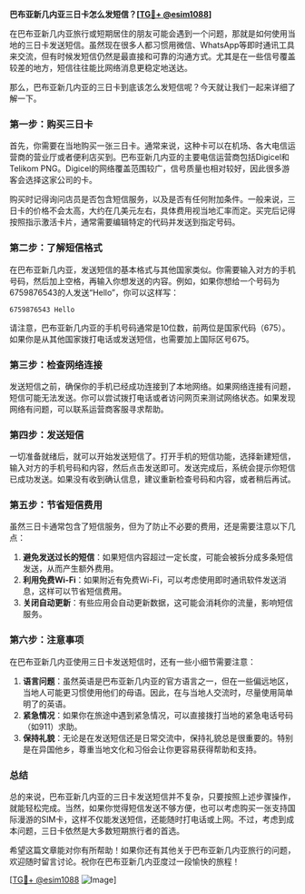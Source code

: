 **巴布亚新几内亚三日卡怎么发短信？[[TG💪+ @esim1088](https://t.me/s/esim1088)]**

在巴布亚新几内亚旅行或短期居住的朋友可能会遇到一个问题，那就是如何使用当地的三日卡发送短信。虽然现在很多人都习惯用微信、WhatsApp等即时通讯工具来交流，但有时候发短信仍然是最直接和可靠的沟通方式。尤其是在一些信号覆盖较差的地方，短信往往能比网络消息更稳定地送达。

那么，巴布亚新几内亚的三日卡到底该怎么发短信呢？今天就让我们一起来详细了解一下。

### **第一步：购买三日卡**

首先，你需要在当地购买一张三日卡。通常来说，这种卡可以在机场、各大电信运营商的营业厅或者便利店买到。巴布亚新几内亚的主要电信运营商包括Digicel和Telikom PNG。Digicel的网络覆盖范围较广，信号质量也相对较好，因此很多游客会选择这家公司的卡。

购买时记得询问店员是否包含短信服务，以及是否有任何附加条件。一般来说，三日卡的价格不会太高，大约在几美元左右，具体费用视当地汇率而定。买完后记得按照指示激活卡片，通常需要编辑特定的代码并发送到指定号码。

### **第二步：了解短信格式**

在巴布亚新几内亚，发送短信的基本格式与其他国家类似。你需要输入对方的手机号码，然后加上空格，再输入你想发送的内容。例如，如果你想给一个号码为6759876543的人发送“Hello”，你可以这样写：

```
6759876543 Hello
```

请注意，巴布亚新几内亚的手机号码通常是10位数，前两位是国家代码（675）。如果你是从其他国家拨打电话或发送短信，也需要加上国际区号675。

### **第三步：检查网络连接**

发送短信之前，确保你的手机已经成功连接到了本地网络。如果网络连接有问题，短信可能无法发送。你可以尝试拨打电话或者访问网页来测试网络状态。如果发现网络有问题，可以联系运营商客服寻求帮助。

### **第四步：发送短信**

一切准备就绪后，就可以开始发送短信了。打开手机的短信功能，选择新建短信，输入对方的手机号码和内容，然后点击发送即可。发送完成后，系统会提示你短信已成功发送。如果没有收到确认信息，建议重新检查号码和内容，或者稍后再试。

### **第五步：节省短信费用**

虽然三日卡通常包含了短信服务，但为了防止不必要的费用，还是需要注意以下几点：

1. **避免发送过长的短信**：如果短信内容超过一定长度，可能会被拆分成多条短信发送，从而产生额外费用。
2. **利用免费Wi-Fi**：如果附近有免费Wi-Fi，可以考虑使用即时通讯软件发送消息，这样可以节省短信费用。
3. **关闭自动更新**：有些应用会自动更新数据，这可能会消耗你的流量，影响短信服务。

### **第六步：注意事项**

在巴布亚新几内亚使用三日卡发送短信时，还有一些小细节需要注意：

1. **语言问题**：虽然英语是巴布亚新几内亚的官方语言之一，但在一些偏远地区，当地人可能更习惯使用他们的母语。因此，在与当地人交流时，尽量使用简单明了的英语。
2. **紧急情况**：如果你在旅途中遇到紧急情况，可以直接拨打当地的紧急电话号码（如911）求助。
3. **保持礼貌**：无论是在发送短信还是日常交流中，保持礼貌总是很重要的。特别是在异国他乡，尊重当地文化和习俗会让你更容易获得帮助和支持。

### **总结**

总的来说，巴布亚新几内亚的三日卡发送短信并不复杂，只要按照上述步骤操作，就能轻松完成。当然，如果你觉得短信发送不够方便，也可以考虑购买一张支持国际漫游的SIM卡，这样不仅能发送短信，还能随时打电话或上网。不过，考虑到成本问题，三日卡依然是大多数短期旅行者的首选。

希望这篇文章能对你有所帮助！如果你还有其他关于巴布亚新几内亚旅行的问题，欢迎随时留言讨论。祝你在巴布亚新几内亚度过一段愉快的旅程！

[[TG💪+ @esim1088](https://t.me/s/esim1088) ![Image](https://i.postimg.cc/4NQfJmqS/Snipaste-2025-05-13-00-14-12.png)]